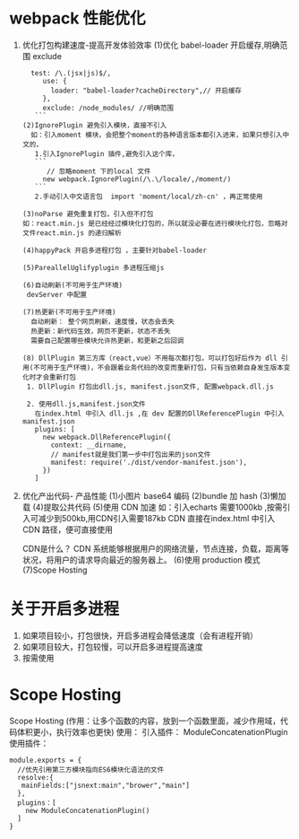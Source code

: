 # webpack 性能优化

1. 优化打包构建速度-提高开发体验效率
   (1)优化 babel-loader
   开启缓存,明确范围 exclude
   ````
     test: /\.(jsx|js)$/,
        use: {
          loader: "babel-loader?cacheDirectory",// 开启缓存
        },
        exclude: /node_modules/ //明确范围
      ```
   (2)IgnorePlugin 避免引入模块，直接不引入
     如：引入moment 模块，会把整个moment的各种语言版本都引入进来，如果只想引入中文的，
      1.引入IgnorePlugin 插件,避免引入这个库，
      ```
         // 忽略moment 下的local 文件
        new webpack.IgnorePlugin(/\.\/locale/,/moment/)
      ```
      2.手动引入中文语言包  import 'moment/local/zh-cn' ，再正常使用

   (3)noParse 避免重复打包，引入但不打包
   如：react.min.js 是已经经过模块化打包的，所以就没必要在进行模块化打包，忽略对文件react.min.js 的递归解析

   (4)happyPack 开启多进程打包 ，主要针对babel-loader

   (5)PareallelUglifyplugin 多进程压缩js

   (6)自动刷新(不可用于生产环境)
    devServer 中配置

   (7)热更新(不可用于生产环境)
     自动刷新： 整个网页刷新，速度慢，状态会丢失
     热更新：新代码生效，网页不更新，状态不丢失
     需要自己配置哪些模块允许热更新，和更新之后回调
    
   (8) DllPlugin 第三方库（react,vue）不用每次都打包，可以打包好后作为 dll 引用(不可用于生产环境)，不会跟着业务代码的改变而重新打包，只有当依赖自身发生版本变化时才会重新打包
    1. DllPlugin 打包出dll.js, manifest.json文件, 配置webpack.dll.js

    2. 使用dll.js,manifest.json文件
      在index.html 中引入 dll.js ,在 dev 配置的DllReferencePlugin 中引入manifest.json
      plugins: [
        new webpack.DllReferencePlugin({
          context: __dirname,
          // manifest就是我们第一步中打包出来的json文件
          manifest: require('./dist/vendor-manifest.json'),
        })
      ]

   ````

2. 优化产出代码- 产品性能
   (1)小图片 base64 编码
   (2)bundle 加 hash
   (3)懒加载
   (4)提取公共代码
   (5)使用 CDN 加速
     如：引入echarts 需要1000kb ,按需引入可减少到500kb,用CDN引入需要187kb
     CDN 直接在index.html 中引入CDN 路径，便可直接使用

     CDN是什么？
     CDN 系统能够根据用户的网络流量，节点连接，负载，距离等状况，将用户的请求导向最近的服务器上。
   (6)使用 production 模式
   (7)Scope Hosting

# 关于开启多进程

1. 如果项目较小，打包很快，开启多进程会降低速度（会有进程开销）
2. 如果项目较大，打包较慢，可以开启多进程提高速度
3. 按需使用

# Scope Hosting

Scope Hosting (作用：让多个函数的内容，放到一个函数里面，减少作用域，代码体积更小，执行效率也更快)
使用：
引入插件： ModuleConcatenationPlugin
使用插件：

```
module.exports = {
  //优先引用第三方模块指向ES6模块化语法的文件
  resolve:{
   mainFields:["jsnext:main","brower","main"]
  },
  plugins：[
    new ModuleConcatenationPlugin()
  ]
}
```
